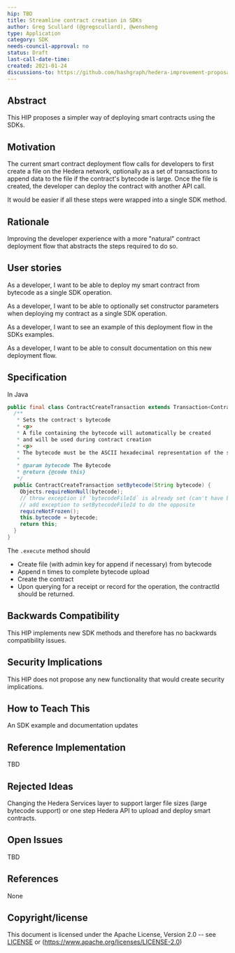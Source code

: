 ```yaml
---
hip: TBD
title: Streamline contract creation in SDKs
author: Greg Scullard (@gregscullard), @wensheng
type: Application
category: SDK
needs-council-approval: no
status: Draft
last-call-date-time:
created: 2021-01-24
discussions-to: https://github.com/hashgraph/hedera-improvement-proposal/discussions/246
---
```


## Abstract

This HIP proposes a simpler way of deploying smart contracts using the SDKs.

## Motivation

The current smart contract deployment flow calls for developers to first create a file on the Hedera network, optionally as a set of transactions to append data to the file if the contract's bytecode is large. Once the file is created, the developer can deploy the contract with another API call.

It would be easier if all these steps were wrapped into a single SDK method.

## Rationale

Improving the developer experience with a more "natural" contract deployment flow that abstracts the steps required to do so.

## User stories

As a developer, I want to be able to deploy my smart contract from bytecode as a single SDK operation.

As a developer, I want to be able to optionally set constructor parameters when deploying my contract as a single SDK operation.

As a developer, I want to see an example of this deployment flow in the SDKs examples.

As a developer, I want to be able to consult documentation on this new deployment flow.

## Specification

In Java

```java
public final class ContractCreateTransaction extends Transaction<ContractCreateTransaction> {
  /**
   * Sets the contract's bytecode
   * <p>
   * A file containing the bytecode will automatically be created
   * and will be used during contract creation
   * <p>
   * The bytecode must be the ASCII hexadecimal representation of the smart contract bytecode.
   *
   * @param bytecode The Bytecode
   * @return {@code this}
   */
  public ContractCreateTransaction setBytecode(String bytecode) {
    Objects.requireNonNull(bytecode);
    // throw exception if `bytecodeFileId` is already set (can't have both)
    // add exception to setBytecodeFileId to do the opposite
    requireNotFrozen();
    this.bytecode = bytecode;
    return this;
  }
}
```

The `.execute` method should
* Create file (with admin key for append if necessary) from bytecode
* Append n times to complete bytecode upload
* Create the contract
* Upon querying for a receipt or record for the operation, the contractId should be returned.

## Backwards Compatibility

This HIP implements new SDK methods and therefore has no backwards compatibility issues.

## Security Implications

This HIP does not propose any new functionality that would create security implications.

## How to Teach This

An SDK example and documentation updates

## Reference Implementation

TBD

## Rejected Ideas

Changing the Hedera Services layer to support larger file sizes (large bytecode support) or one step Hedera API to upload and deploy smart contracts.

## Open Issues

TBD

## References

None

## Copyright/license

This document is licensed under the Apache License, Version 2.0 -- see [LICENSE](../LICENSE) or (https://www.apache.org/licenses/LICENSE-2.0)
